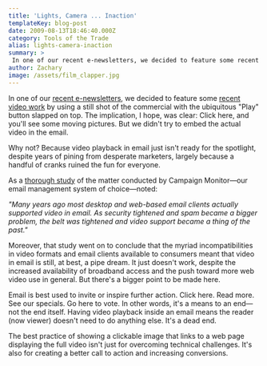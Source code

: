 ```yaml
---
title: 'Lights, Camera ... Inaction'
templateKey: blog-post
date: 2009-08-13T18:46:40.000Z
category: Tools of the Trade
alias: lights-camera-inaction
summary: > 
 In one of our recent e-newsletters, we decided to feature some recent video work by using a still shot of the commercial with the ubiquitous "Play" button slapped on top. The implication, I hope, was clear: Click here, and you'll see some moving pictures. But we didn't try to embed the actual video in the email. Why not? Because video playback in email just isn't ready for the spotlight, despite years of pining from desperate marketers, largely because a handful of cranks ruined the fun for everyone.
author: Zachary
image: /assets/film_clapper.jpg
---
```


In one of our [recent e-newsletters](http://campaign.digett.com/T/ViewEmail/r/2747BB1C1AC73140), we decided to feature some [recent video work](/2009/06/19/television-commercial-without-video) by using a still shot of the commercial with the ubiquitous "Play" button slapped on top. The implication, I hope, was clear: Click here, and you'll see some moving pictures. But we didn't try to embed the actual video in the email.

Why not? Because video playback in email just isn't ready for the spotlight, despite years of pining from desperate marketers, largely because a handful of cranks ruined the fun for everyone.

As a [thorough study](http://www.campaignmonitor.com/videoinemail/) of the matter conducted by Campaign Monitor—our email management system of choice—noted:

_"Many years ago most desktop and web-based email clients actually supported video in email. As security tightened and spam became a bigger problem, the belt was tightened and video support became a thing of the past."_

Moreover, that study went on to conclude that the myriad incompatibilities in video formats and email clients available to consumers meant that video in email is still, at best, a pipe dream. It just doesn't work, despite the increased availability of broadband access and the push toward more web video use in general. But there's a bigger point to be made here.

Email is best used to invite or inspire further action. Click here. Read more. See our specials. Go here to vote. In other words, it's a means to an end—not the end itself. Having video playback inside an email means the reader (now viewer) doesn't need to do anything else. It's a dead end.

The best practice of showing a clickable image that links to a web page displaying the full video isn't just for overcoming technical challenges. It's also for creating a better call to action and increasing conversions.